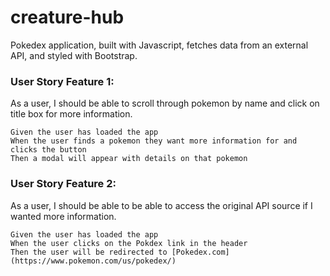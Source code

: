 # creature-hub
Pokedex application, built with Javascript, fetches data from an external API, and styled with Bootstrap.

### User Story Feature 1:
As a user, I should be able to scroll through pokemon by name and click on title box for more information.

```
Given the user has loaded the app
When the user finds a pokemon they want more information for and clicks the button
Then a modal will appear with details on that pokemon
```

### User Story Feature 2:
As a user, I should be able to be able to access the original API source if I wanted more information.

```
Given the user has loaded the app
When the user clicks on the Pokdex link in the header
Then the user will be redirected to [Pokedex.com](https://www.pokemon.com/us/pokedex/)
